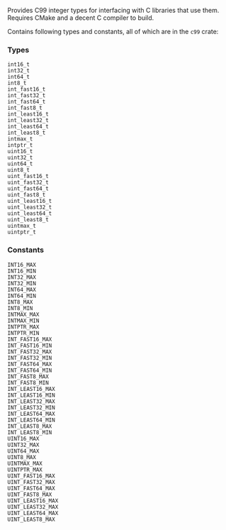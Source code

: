 Provides C99 integer types for interfacing with C libraries that use them.
Requires CMake and a decent C compiler to build.

Contains following types and constants, all of which are in the `c99` crate:

### Types

```
int16_t
int32_t
int64_t
int8_t
int_fast16_t
int_fast32_t
int_fast64_t
int_fast8_t
int_least16_t
int_least32_t
int_least64_t
int_least8_t
intmax_t
intptr_t
uint16_t
uint32_t
uint64_t
uint8_t
uint_fast16_t
uint_fast32_t
uint_fast64_t
uint_fast8_t
uint_least16_t
uint_least32_t
uint_least64_t
uint_least8_t
uintmax_t
uintptr_t
```

### Constants

```
INT16_MAX
INT16_MIN
INT32_MAX
INT32_MIN
INT64_MAX
INT64_MIN
INT8_MAX
INT8_MIN
INTMAX_MAX
INTMAX_MIN
INTPTR_MAX
INTPTR_MIN
INT_FAST16_MAX
INT_FAST16_MIN
INT_FAST32_MAX
INT_FAST32_MIN
INT_FAST64_MAX
INT_FAST64_MIN
INT_FAST8_MAX
INT_FAST8_MIN
INT_LEAST16_MAX
INT_LEAST16_MIN
INT_LEAST32_MAX
INT_LEAST32_MIN
INT_LEAST64_MAX
INT_LEAST64_MIN
INT_LEAST8_MAX
INT_LEAST8_MIN
UINT16_MAX
UINT32_MAX
UINT64_MAX
UINT8_MAX
UINTMAX_MAX
UINTPTR_MAX
UINT_FAST16_MAX
UINT_FAST32_MAX
UINT_FAST64_MAX
UINT_FAST8_MAX
UINT_LEAST16_MAX
UINT_LEAST32_MAX
UINT_LEAST64_MAX
UINT_LEAST8_MAX
```
